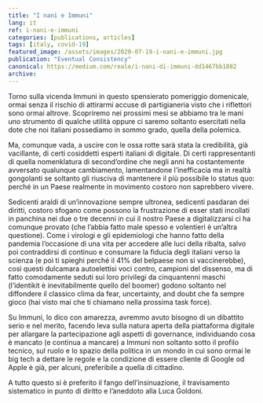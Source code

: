 ```yaml
---
title: "I nani e Immuni"
lang: it
ref: i-nani-e-immuni
categories: [publications, articles]
tags: [italy, covid-19]
featured_image: /assets/images/2020-07-19-i-nani-e-immuni.jpg
publication: "Eventual Consistency"
canonical: https://medium.com/reale/i-nani-di-immuni-dd1467bb1882
archive:
---
```


Torno sulla vicenda Immuni in questo spensierato pomeriggio domenicale, ormai senza il rischio di attirarmi accuse di partigianeria visto che i riflettori sono ormai altrove. Scopriremo nei prossimi mesi se abbiamo tra le mani uno strumento di qualche utilità oppure ci saremo soltanto esercitati nella dote che noi italiani possediamo in sommo grado, quella della polemica.

Ma, comunque vada, a uscire con le ossa rotte sarà stata la credibilità, già vacillante, di certi cosiddetti esperti italiani di digitale. Di certi rappresentanti di quella nomenklatura di second’ordine che negli anni ha costantemente avversato qualunque cambiamento, lamentandone l’inefficacia ma in realtà gongolanti se soltanto gli riusciva di mantenere il più possibile lo status quo: perché in un Paese realmente in movimento costoro non saprebbero vivere.

Sedicenti araldi di un’innovazione sempre ultronea, sedicenti pasdaran dei diritti, costoro sfogano come possono la frustrazione di esser stati incollati in panchina nei due o tre decenni in cui il nostro Paese a digitalizzarsi ci ha comunque provato (che l’abbia fatto male spesso e volentieri è un’altra questione). Come i virologi e gli epidemiologi che hanno fatto della pandemia l’occasione di una vita per accedere alle luci della ribalta, salvo poi contraddirsi di continuo e consumare la fiducia degli italiani verso la scienza (e poi ti spieghi perché il 41% del belpaese non si vaccinerebbe), così questi dulcamara autoelettisi voci contro, campioni del dissenso, ma di fatto comodamente seduti sui loro privilegi da cinquantenni maschi (l’identikit è inevitabilmente quello del boomer) godono soltanto nel diffondere il classico clima da fear, uncertainty, and doubt che fa sempre gioco (hai visto mai che ti chiamano nella prossima task force).

Su Immuni, lo dico con amarezza, avremmo avuto bisogno di un dibattito serio e nel merito, facendo leva sulla natura aperta della piattaforma digitale per allargare la partecipazione agli aspetti di governance, individuando cosa è mancato (e continua a mancare) a Immuni non soltanto sotto il profilo tecnico, sul ruolo e lo spazio della politica in un mondo in cui sono ormai le big tech a dettare le regole e la condizione di essere cliente di Google od Apple è già, per alcuni, preferibile a quella di cittadino.

A tutto questo si è preferito il fango dell’insinuazione, il travisamento sistematico in punto di diritto e l’aneddoto alla Luca Goldoni.

